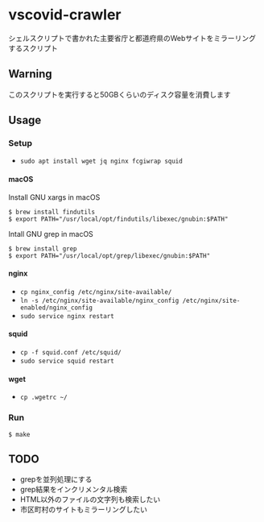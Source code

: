 # vscovid-crawler
シェルスクリプトで書かれた主要省庁と都道府県のWebサイトをミラーリングするスクリプト

## Warning
このスクリプトを実行すると50GBくらいのディスク容量を消費します

## Usage

### Setup
- `sudo apt install wget jq nginx fcgiwrap squid`

#### macOS

Install GNU xargs in macOS

```
$ brew install findutils
$ export PATH="/usr/local/opt/findutils/libexec/gnubin:$PATH"
```
Intall GNU grep in macOS

```
$ brew install grep
$ export PATH="/usr/local/opt/grep/libexec/gnubin:$PATH"
```

#### nginx
- `cp nginx_config /etc/nginx/site-available/`
- `ln -s /etc/nginx/site-available/nginx_config /etc/nginx/site-enabled/nginx_config`
- `sudo service nginx restart`
#### squid
- `cp -f squid.conf /etc/squid/`
- `sudo service squid restart`
#### wget
- `cp .wgetrc ~/`

### Run

```
$ make
```

## TODO
- grepを並列処理にする
- grep結果をインクリメンタル検索
- HTML以外のファイルの文字列も検索したい
- 市区町村のサイトもミラーリングしたい
